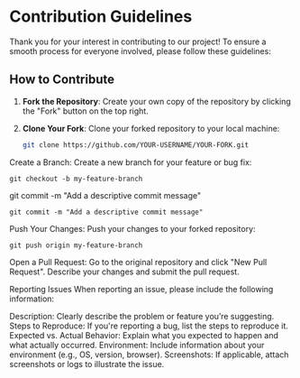# Contribution Guidelines

Thank you for your interest in contributing to our project! To ensure a smooth process for everyone involved, please follow these guidelines:

## How to Contribute

1. **Fork the Repository**: Create your own copy of the repository by clicking the "Fork" button on the top right.

2. **Clone Your Fork**: Clone your forked repository to your local machine:
   ```bash
   git clone https://github.com/YOUR-USERNAME/YOUR-FORK.git

Create a Branch: Create a new branch for your feature or bug fix:
```
git checkout -b my-feature-branch
```
git commit -m "Add a descriptive commit message"

```
git commit -m "Add a descriptive commit message"

```
Push Your Changes: Push your changes to your forked repository:

```
git push origin my-feature-branch

```

Open a Pull Request: Go to the original repository and click "New Pull Request". Describe your changes and submit the pull request.

Reporting Issues
When reporting an issue, please include the following information:

Description: Clearly describe the problem or feature you’re suggesting.
Steps to Reproduce: If you're reporting a bug, list the steps to reproduce it.
Expected vs. Actual Behavior: Explain what you expected to happen and what actually occurred.
Environment: Include information about your environment (e.g., OS, version, browser).
Screenshots: If applicable, attach screenshots or logs to illustrate the issue.
